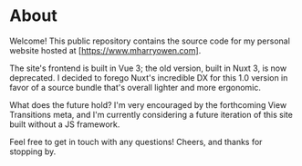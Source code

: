 # About
Welcome! This public repository contains the source code for my personal website hosted at [https://www.mharryowen.com].

The site's frontend is built in Vue 3; the old version, built in Nuxt 3, is now deprecated. I decided to forego Nuxt's incredible DX for this 1.0 version in favor of a source bundle that's overall lighter and more ergonomic.

What does the future hold? I'm very encouraged by the forthcoming View Transitions meta, and I'm currently considering a future iteration of this site built without a JS framework.

Feel free to get in touch with any questions! Cheers, and thanks for stopping by.


